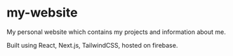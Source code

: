 # my-website
My personal website which contains my projects and information about me.

Built using React, Next.js, TailwindCSS, hosted on firebase.

